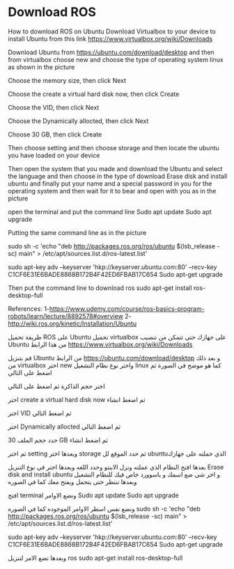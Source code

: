 # Download ROS
How to download ROS on Ubuntu
Download Virtualbox to your device to install Ubuntu from this link
https://www.virtualbox.org/wiki/Downloads
 
Download Ubuntu from https://ubuntu.com/download/desktop and then from virtualbox choose new and choose the type of operating system linux as shown in the picture
 







Choose the memory size, then click Next
 
Choose the create a virtual hard disk now, then click Create
 






Choose the VID, then click Next
 
Choose the Dynamically allocted, then click Next
 




Choose 30 GB, then click Create
 
Then choose setting and then choose storage and then locate the ubuntu you have loaded on your device 
 



Then open the system that you made and download the Ubuntu and select the language and then choose in the type of download Erase disk and install ubuntu and finally put your name and a special password in you for the operating system and then wait for it to bear and open with you as in the picture 













open the terminal and put the command line
Sudo apt update
Sudo apt upgrade
 










Putting the same command line as in the picture

sudo sh -c 'echo "deb http://packages.ros.org/ros/ubuntu $(lsb_release -sc) main" > /etc/apt/sources.list.d/ros-latest.list'

sudo apt-key adv –keyserver 'hkp://keyserver.ubuntu.com:80' –recv-key C1CF6E31E6BADE8868B172B4F42ED6FBAB17C654
Sudo apt-get upgrade
 






Then put the command line to download ros
sudo apt-get install ros-desktop-full
 
 
References:
1-https://www.udemy.com/course/ros-basics-program-robots/learn/lecture/8892578#overview
2- http://wiki.ros.org/kinetic/Installation/Ubuntu





طريقة تحميل ROS  على Ubuntu
تحميل virtualbox على جهازك حتى تتمكن من تنصيب Ubuntu من هذا الرابط https://www.virtualbox.org/wiki/Downloads
 
قم بتنزيل  Ubuntu من الرابط  https://ubuntu.com/download/desktop  و بعد ذلك من virtualbox اختر new واختر نوع نظام التشغيل  linux كما هو موضح في الصورة ثم اضغط على التالي
 
اختر حجم الذاكرة ثم اضغط على التالي
 


اختر create a virtual hard disk now ثم اضغط انشاء
 




اختر VID ثم اضغط التالي
 
اختر Dynamically allocted ثم اضغط التالي
 




حدد حجم الملف 30 GB ثم اضغط انشاء 
 

ثم اختر setting وبعدها اختر storage ثم حدد الموقع لل  ubuntuالذي حملته على جهازك
 



بعدها افتح النظام الذي عملته ونزل الابنتو وحدد اللغه وبعدها اختر في نوع التنزيل Erase disk and install ubuntu و اخر شي ضع  اسمك و باسوورد خاص فيك للنظام التشغيل وبعدها تنتظر حتى يتحمل ويفتح معك كما في الصوره
 














افتح terminal ونضع الاوامر
Sudo apt update
Sudo apt upgrade
 











ونضع نفس اسطر الاوامر الموجوده  كما في الصوره
sudo sh -c 'echo "deb http://packages.ros.org/ros/ubuntu $(lsb_release -sc) main" > /etc/apt/sources.list.d/ros-latest.list'

sudo apt-key adv –keyserver 'hkp://keyserver.ubuntu.com:80' –recv-key C1CF6E31E6BADE8868B172B4F42ED6FBAB17C654
Sudo apt-get upgrade
 







وبعدها تضع الامر لتنزيل ros
sudo apt-get install ros-desktop-full
 
 

